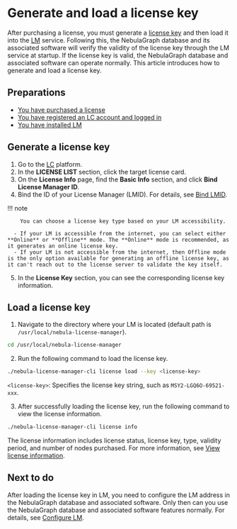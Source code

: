 # Generate and load a license key

After purchasing a license, you must generate a [license key](2.license-management-suite/2.license-center.md) and then load it into the [LM](2.license-management-suite/3.license-manager.md) service. Following this, the NebulaGraph database and its associated software will verify the validity of the license key through the LM service at startup. If the license key is valid, the NebulaGraph database and associated software can operate normally. This article introduces how to generate and load a license key.

## Preparations

- [You have purchased a license](3.purchase-license.md)
- [You have registered an LC account and logged in](2.license-management-suite/2.license-center.md)
- [You have installed LM](2.license-management-suite/3.license-manager.md)

## Generate a license key

1. Go to the [LC](2.license-management-suite/2.license-center.md) platform.
2. In the **LICENSE LIST** section, click the target license card.
3. On the **License Info** page, find the **Basic Info** section, and click **Bind License Manager ID**.
4. Bind the ID of your License Manager (LMID). For details, see [Bind LMID](2.license-management-suite/2.license-center.md#bind-lmid-on-the-license-information-page).

  !!! note 

        You can choose a license key type based on your LM accessibility. 

      - If your LM is accessible from the internet, you can select either **Online** or **Offline** mode. The **Online** mode is recommended, as it generates an online license key.
      - If your LM is not accessible from the internet, then Offline mode is the only option available for generating an offline license key, as it can't reach out to the license server to validate the key itself.
  
5. In the **License Key** section, you can see the corresponding license key information.

## Load a license key

1. Navigate to the directory where your LM is located (default path is `/usr/local/nebula-license-manager`).

  ```bash
  cd /usr/local/nebula-license-manager
  ```

2. Run the following command to load the license key.

  ```bash
  ./nebula-license-manager-cli license load --key <license-key>
  ```

  `<license-key>`: Specifies the license key string, such as `MSY2-LGQ6O-69521-xxx`.

3. After successfully loading the license key, run the following command to view the license information.

  ```bash
  ./nebula-license-manager-cli license info
  ```

  The license information includes license status, license key, type, validity period, and number of nodes purchased. For more information, see [View license information](2.license-management-suite/3.license-manager.md).

## Next to do

After loading the license key in LM, you need to configure the LM address in the NebulaGraph database and associated software. Only then can you use the NebulaGraph database and associated software features normally. For details, see [Configure LM](2.license-management-suite/3.license-manager.md).

